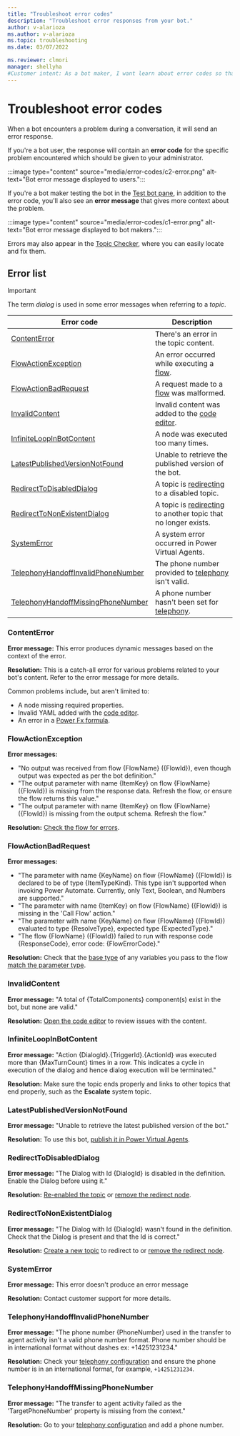 ```yaml
---
title: "Troubleshoot error codes"
description: "Troubleshoot error responses from your bot."
author: v-alarioza
ms.author: v-alarioza
ms.topic: troubleshooting
ms.date: 03/07/2022

ms.reviewer: clmori
manager: shellyha
#Customer intent: As a bot maker, I want learn about error codes so that I can resolve issues with my bots.
---
```

# Troubleshoot error codes

When a bot encounters a problem during a conversation, it will send an error response.

If you're a bot user, the response will contain an **error code** for the specific problem encountered which should be given to your administrator.

:::image type="content" source="media/error-codes/c2-error.png" alt-text="Bot error message displayed to users.":::

If you're a bot maker testing the bot in the [Test bot pane](authoring-test-bot.md), in addition to the error code, you'll also see an **error message** that gives more context about the problem.

:::image type="content" source="media/error-codes/c1-error.png" alt-text="Bot error message displayed to bot makers.":::

Errors may also appear in the [Topic Checker](authoring-topic-management.md#topic-errors), where you can easily locate and fix them.

## Error list

> [!IMPORTANT]
> The term _dialog_ is used in some error messages when referring to a _topic_.

<!-- table best viewed and edited without word wrap -->
| Error code                                                                | Description                                                      |
| ------------------------------------------------------------------------- | ---------------------------------------------------------------- |
| [ContentError](#contenterror)                                             | There's an error in the topic content.                          |
| [FlowActionException](#flowactionexception)                               | An error occurred while executing a [flow][2].                   |
| [FlowActionBadRequest](#flowactionbadrequest)                             | A request made to a [flow][2] was malformed.                     |
| [InvalidContent](#invalidcontent)                                         | Invalid content was added to the [code editor][5].               |
| [InfiniteLoopInBotContent](#infiniteloopinbotcontent)                     | A node was executed too many times.                              |
| [LatestPublishedVersionNotFound](#latestpublishedversionnotfound)         | Unable to retrieve the published version of the bot.             |
| [RedirectToDisabledDialog](#redirecttodisableddialog)                     | A topic is [redirecting][1] to a disabled topic.                 |
| [RedirectToNonExistentDialog](#redirecttononexistentdialog)               | A topic is [redirecting][1] to another topic that no longer exists. |
| [SystemError](#systemerror)                                               | A system error occurred in Power Virtual Agents.                 |
| [TelephonyHandoffInvalidPhoneNumber](#telephonyhandoffinvalidphonenumber) | The phone number provided to [telephony][4] isn't valid.        |
| [TelephonyHandoffMissingPhoneNumber](#telephonyhandoffmissingphonenumber) | A phone number hasn't been set for [telephony][4].              |

[1]: authoring-create-edit-topics.md#go-to-another-topic
[2]: advanced-flow.md
[3]: authoring-create-edit-topics.md#edit-topics-with-the-code-editor
[4]: publication-connect-bot-to-telephony.md
[5]: authoring-create-edit-topics.md#edit-topics-with-the-code-editor

### ContentError

**Error message:** This error produces dynamic messages based on the context of the error.

**Resolution:** This is a catch-all error for various problems related to your bot's content. Refer to the error message for more details.

Common problems include, but aren't limited to:

- A node missing required properties.
- Invalid YAML added with the [code editor](authoring-create-edit-topics.md#edit-topics-with-the-code-editor).
- An error in a [Power Fx formula](advanced-power-fx.md).

### FlowActionException

**Error messages:**

- "No output was received from flow {FlowName} ({FlowId}), even though output was expected as per the bot definition."
- "The output parameter with name {ItemKey} on flow {FlowName} ({FlowId}) is missing from the response data. Refresh the flow, or ensure the flow returns this value."
- "The output parameter with name {ItemKey} on flow {FlowName} ({FlowId}) is missing from the output schema. Refresh the flow."

**Resolution:** [Check the flow for errors](/power-automate/error-checker).

### FlowActionBadRequest

**Error messages:**

- "The parameter with name {KeyName} on flow {FlowName} ({FlowId}) is declared to be of type {ItemTypeKind}. This type isn't supported when invoking Power Automate. Currently, only Text, Boolean, and Numbers are supported."
- "The parameter with name {ItemKey} on flow {FlowName} ({FlowId}) is missing in the 'Call Flow' action."
- "The parameter with name {KeyName} on flow {FlowName} ({FlowId}) evaluated to type {ResolveType}, expected type {ExpectedType}."
- "The flow {FlowName} ({FlowId}) failed to run with response code {ResponseCode}, error code: {FlowErrorCode}."

**Resolution:** Check that the [base type](authoring-variables.md#variable-types) of any variables you pass to the flow [match the parameter type](authoring-variables.md#use-variables-in-action-nodes).

### InvalidContent

**Error message:** "A total of {TotalComponents} component(s) exist in the bot, but none are valid."

**Resolution:** [Open the code editor](authoring-create-edit-topics.md#edit-topics-with-the-code-editor) to review issues with the content.

### InfiniteLoopInBotContent

**Error message:** "Action {DialogId}.{TriggerId}.{ActionId} was executed more than {MaxTurnCount} times in a row. This indicates a cycle in execution of the dialog and hence dialog execution will be terminated."

**Resolution:** Make sure the topic ends properly and links to other topics that end properly, such as the **Escalate** system topic.

### LatestPublishedVersionNotFound

**Error message:** "Unable to retrieve the latest published version of the bot."

**Resolution:** To use this bot, [publish it in Power Virtual Agents](publication-fundamentals-publish-channels.md).  

### RedirectToDisabledDialog

**Error message:** "The Dialog with Id {DialogId} is disabled in the definition. Enable the Dialog before using it."

**Resolution:** [Re-enabled the topic](authoring-topic-management.md#topic-status) or [remove the redirect node](authoring-create-edit-topics.md#delete-nodes).  

### RedirectToNonExistentDialog

**Error message:** "The Dialog with Id {DialogId} wasn't found in the definition. Check that the Dialog is present and that the Id is correct."

**Resolution:** [Create a new topic](authoring-create-edit-topics.md#create-a-topic) to redirect to or [remove the redirect node](authoring-create-edit-topics.md#delete-nodes).

### SystemError
**Error message:** This error doesn't produce an error message

**Resolution:** Contact customer support for more details.

### TelephonyHandoffInvalidPhoneNumber

**Error message:** "The phone number {PhoneNumber} used in the transfer to agent activity isn't a valid phone number format. Phone number should be in international format without dashes ex: +14251231234."

**Resolution:** Check your [telephony configuration](publication-connect-bot-to-telephony.md) and ensure the phone number is in an international format, for example, `+14251231234`.

### TelephonyHandoffMissingPhoneNumber

**Error message:** "The transfer to agent activity failed as the 'TargetPhoneNumber' property is missing from the context."

**Resolution:** Go to your [telephony configuration](publication-connect-bot-to-telephony.md) and add a phone number.
